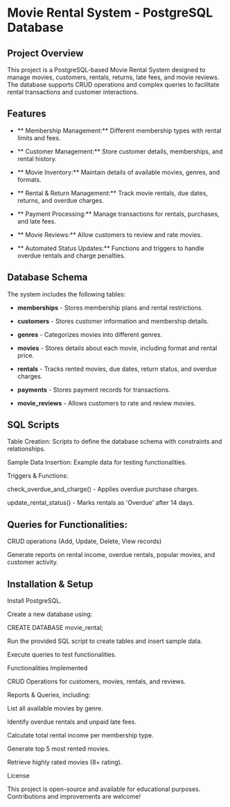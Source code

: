 # Movie Rental System - PostgreSQL Database

## Project Overview

This project is a PostgreSQL-based Movie Rental System designed to manage movies, customers, rentals, returns, late fees, and movie reviews. The database supports CRUD operations and complex queries to facilitate rental transactions and customer interactions.

## Features

- ** Membership Management:**  Different membership types with rental limits and fees.

- ** Customer Management:**  Store customer details, memberships, and rental history.

- ** Movie Inventory:**  Maintain details of available movies, genres, and formats.

- ** Rental & Return Management:**  Track movie rentals, due dates, returns, and overdue charges.

- ** Payment Processing:**  Manage transactions for rentals, purchases, and late fees.

- ** Movie Reviews:**  Allow customers to review and rate movies.

- ** Automated Status Updates:**  Functions and triggers to handle overdue rentals and charge penalties.


## Database Schema

The system includes the following tables:

- **memberships** - Stores membership plans and rental restrictions.

- **customers** - Stores customer information and membership details.

- **genres** - Categorizes movies into different genres.

- **movies** - Stores details about each movie, including format and rental price.

- **rentals** - Tracks rented movies, due dates, return status, and overdue charges.

- **payments** - Stores payment records for transactions.

- **movie_reviews** - Allows customers to rate and review movies.


## SQL Scripts

Table Creation: Scripts to define the database schema with constraints and relationships.

Sample Data Insertion: Example data for testing functionalities.

Triggers & Functions:

check_overdue_and_charge() - Applies overdue purchase charges.

update_rental_status() - Marks rentals as 'Overdue' after 14 days.


## Queries for Functionalities:

CRUD operations (Add, Update, Delete, View records)

Generate reports on rental income, overdue rentals, popular movies, and customer activity.

## Installation & Setup

Install PostgreSQL.

Create a new database using:

CREATE DATABASE movie_rental;

Run the provided SQL script to create tables and insert sample data.

Execute queries to test functionalities.

Functionalities Implemented

CRUD Operations for customers, movies, rentals, and reviews.

Reports & Queries, including:

List all available movies by genre.

Identify overdue rentals and unpaid late fees.

Calculate total rental income per membership type.

Generate top 5 most rented movies.

Retrieve highly rated movies (8+ rating).



License

This project is open-source and available for educational purposes. Contributions and improvements are welcome!

